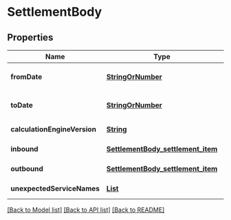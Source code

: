 # SettlementBody
## Properties

Name | Type | Description | Notes
------------ | ------------- | ------------- | -------------
**fromDate** | [**StringOrNumber**](StringOrNumber.md) |  | [optional] [default to null]
**toDate** | [**StringOrNumber**](StringOrNumber.md) |  | [optional] [default to null]
**calculationEngineVersion** | [**String**](string.md) |  | [default to null]
**inbound** | [**SettlementBody_settlement_item**](SettlementBody_settlement_item.md) |  | [default to null]
**outbound** | [**SettlementBody_settlement_item**](SettlementBody_settlement_item.md) |  | [default to null]
**unexpectedServiceNames** | [**List**](string.md) |  | [default to null]

[[Back to Model list]](../README.md#documentation-for-models) [[Back to API list]](../README.md#documentation-for-api-endpoints) [[Back to README]](../README.md)

